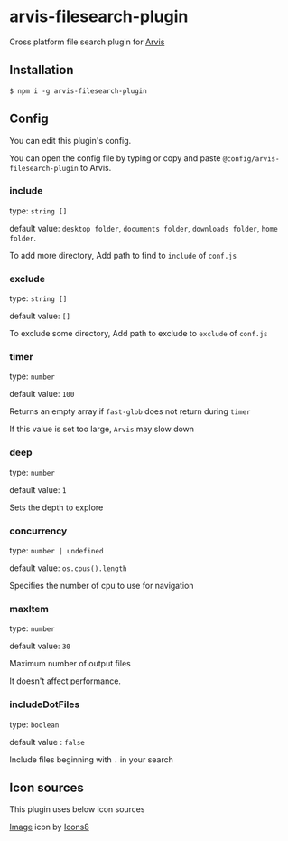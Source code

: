 # arvis-filesearch-plugin

Cross platform file search plugin for [Arvis](https://github.com/jopemachine/arvis)

## Installation

```
$ npm i -g arvis-filesearch-plugin
```

## Config

You can edit this plugin's config.

You can open the config file by typing or copy and paste `@config/arvis-filesearch-plugin` to Arvis.

### include

type: `string []`

default value: `desktop folder`, `documents folder`, `downloads folder`, `home folder`.

To add more directory, Add path to find to `include` of `conf.js`

### exclude

type: `string []`

default value: `[]`

To exclude some directory, Add path to exclude to `exclude` of `conf.js`

### timer

type: `number`

default value: `100`

Returns an empty array if `fast-glob` does not return during `timer`

If this value is set too large, `Arvis` may slow down

### deep

type: `number`

default value: `1`

Sets the depth to explore

### concurrency

type: `number | undefined`

default value: `os.cpus().length`

Specifies the number of cpu to use for navigation

### maxItem

type: `number`

default value: `30`

Maximum number of output files

It doesn't affect performance.

### includeDotFiles

type: `boolean`

default value : `false`

Include files beginning with `.` in your search

## Icon sources

This plugin uses below icon sources

<a target="_blank" href="https://icons8.com">Image</a> icon by <a target="_blank" href="https://icons8.com">Icons8</a>